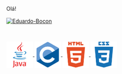 Olá!

<div>
  <a href="https://github.com/Eduardo-Bocon">
  <img align="center" src="https://github-readme-streak-stats.herokuapp.com/?user=Eduardo-Bocon&theme=dark" alt="Eduardo-Bocon" />
  
</div>

##

<div style="display: inline_block"><br>
  <img align="center" alt="Java" height="70" width="70" src="https://github.com/devicons/devicon/blob/master/icons/java/java-original-wordmark.svg">
  <img align="center" alt="C" height="70" width="70" src="https://github.com/devicons/devicon/blob/master/icons/c/c-original.svg">
  <img align="center" alt="HTML" height="70" width="70" src="https://github.com/devicons/devicon/blob/master/icons/html5/html5-plain-wordmark.svg">
  <img align="center" alt="CSS" height="70" width="70" src="https://github.com/devicons/devicon/blob/master/icons/css3/css3-plain-wordmark.svg">
 </div>
